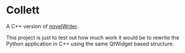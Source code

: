 # Collett

A C++ version of [novelWriter](https://github.com/vkbo/novelWriter).

This project is just to test out how much work it would be to rewrite the Python application in C++ using the same QtWidget based structure.
